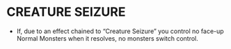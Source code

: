 # CREATURE SEIZURE

*   If, due to an effect chained to “Creature Seizure” you control no face-up Normal Monsters when it resolves, no monsters switch control.
